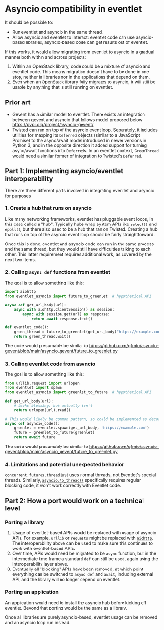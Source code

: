# Asyncio compatibility in eventlet

It should be possible to:

* Run eventlet and asyncio in the same thread.
* Allow asyncio and eventlet to interact: eventlet code can use asyncio-based libraries, asyncio-based code can get results out of eventlet.

If this works, it would allow migrating from eventlet to asyncio in a gradual manner both within and across projects:

1. Within an OpenStack library, code could be a mixture of asyncio and eventlet code.
   This means migration doesn't have to be done in one stop, neither in libraries nor in the applications that depend on them.
2. Even when an OpenStack library fully migrates to asyncio, it will still be usable by anything that is still running on eventlet.

## Prior art

* Gevent has a similar model to eventlet.
  There exists an integration between gevent and asyncio that follows model proposed below: https://pypi.org/project/asyncio-gevent/
* Twisted can run on top of the asyncio event loop.
  Separately, it includes utilities for mapping its `Deferred` objects (similar to a JavaScript Promise) to the async/await model introduced in newer versions in Python 3, and in the opposite direction it added support for turning async/await functions into `Deferred`s.
  In an eventlet context, `GreenThread` would need a similar former of integration to Twisted's `Deferred`.

## Part 1: Implementing asyncio/eventlet interoperability

There are three different parts involved in integrating eventlet and asyncio for purposes

### 1. Create a hub that runs on asyncio

Like many networking frameworks, eventlet has pluggable event loops, in this case called a "hub". Typically hubs wrap system APIs like `select()` and `epoll()`, but there also used to be a hub that ran on Twisted.
Creating a hub that runs on top of the asyncio event loop should be fairly straightforward.

Once this is done, eventlet and asyncio code can run in the same process and the same thread, but they would still have difficulties talking to each other.
This latter requirement requires additional work, as covered by the next two items.

### 2. Calling `async def` functions from eventlet

The goal is to allow something like this:

```python
import aiohttp
from eventlet_asyncio import future_to_greenlet  # hypothetical API

async def get_url_body(url):
    async with aiohttp.ClientSession() as session:
        async with session.get(url) as response:
            return await response.text()

def eventlet_code():
    green_thread = future_to_greenlet(get_url_body("https://example.com"))
    return green_thread.wait()
```

The code would presumably be similar to https://github.com/gfmio/asyncio-gevent/blob/main/asyncio_gevent/future_to_greenlet.py

### 3. Calling eventlet code from asyncio

The goal is to allow something like this:

```python
from urllib.request import urlopen
from eventlet import spawn
from eventlet_asyncio import greenlet_to_future  # hypothetical API

def get_url_body(url):
    # Looks blocking, but actually isn't
    return urlopen(url).read()

# This would likely be common pattern, so could be implemented as decorator...
async def asyncio_code():
    greenlet = eventlet.spawn(get_url_body, "https://example.com")
    future = greenlet_to_future(greenlet)
    return await future
```

The code would presumably be similar to https://github.com/gfmio/asyncio-gevent/blob/main/asyncio_gevent/future_to_greenlet.py

### 4. Limitations and potential unexpected behavior

``concurrent.futures.thread`` just uses normal threads, not Eventlet's special threads.
Similarly, [``asyncio.to_thread()``](https://docs.python.org/3/library/asyncio-task.html#asyncio.to_thread) specifically requires regular blocking code, it won't work correctly with Eventlet code.

## Part 2: How a port would work on a technical level

### Porting a library

1. Usage of eventlet-based APIs would be replaced with usage of asyncio APIs.
   For example, `urllib` or `requests` might be replaced with [`aiohttp`](https://docs.aiohttp.org/en/stable/).
   The interoperability above can be used to make sure this continues to work with eventlet-based APIs.
2. Over time, APIs would need be migrated to be `async` function, but in the intermediate time frame a standard `def` can still be used, again using the interoperability layer above.
3. Eventually all "blocking" APIs have been removed, at which point everything can be switched to `async def` and `await`, including external API, and the library will no longer depend on eventlet.

### Porting an application

An application would need to install the asyncio hub before kicking off eventlet.
Beyond that porting would be the same as a library.

Once all libraries are purely asyncio-based, eventlet usage can be removed and an asyncio loop run instead.
